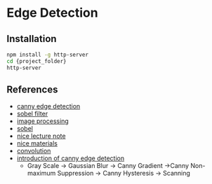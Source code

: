 # Edge Detection

## Installation
```sh
npm install -g http-server
cd {project_folder}
http-server
```

## References
* [canny edge detection](https://github.com/cmisenas/canny-edge-detection)
* [sobel filter](https://github.com/miguelmota/sobel)
* [image processing](https://github.com/piratefsh/image-processing)  
* [sobel](https://thiscouldbebetter.wordpress.com/2013/08/14/filtering-images-with-convolution-masks-in-javascript/)
* [nice lecture note](http://graphics.cs.cmu.edu/courses/15-463/2005_fall/www/Lectures/convolution.pdf)
* [nice materials](https://www.html5rocks.com/en/tutorials/canvas/imagefilters/)
* [convolution](http://www.phpied.com/canvas-pixels-2-convolution-matrix/)
* [introduction of canny edge detection](https://medium.com/front-end-hacking/how-to-draw-in-javascript-c016787f1e4a#9ebe)
  * Gray Scale -> Gaussian Blur -> Canny Gradient ->Canny Non-maximum Suppression -> Canny Hysteresis -> Scanning
